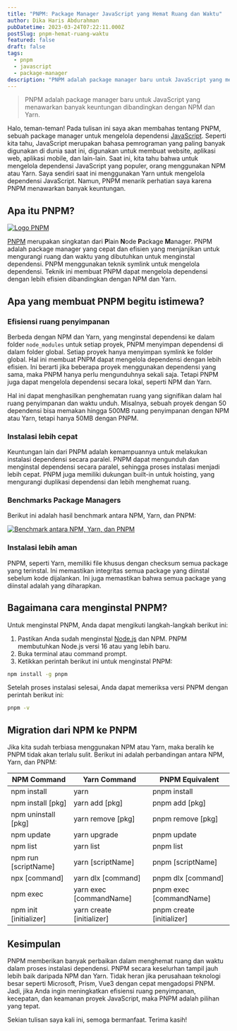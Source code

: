 ```yaml
---
title: "PNPM: Package Manager JavaScript yang Hemat Ruang dan Waktu"
author: Dika Haris Abdurahman
pubDatetime: 2023-03-24T07:22:11.000Z
postSlug: pnpm-hemat-ruang-waktu
featured: false
draft: false
tags:
  - pnpm
  - javascript
  - package-manager
description: "PNPM adalah package manager baru untuk JavaScript yang menawarkan banyak keuntungan dibandingkan dengan NPM dan Yarn."
---
```


> PNPM adalah package manager baru untuk JavaScript yang menawarkan banyak keuntungan dibandingkan dengan NPM dan Yarn.

Halo, teman-teman! Pada tulisan ini saya akan membahas tentang PNPM, sebuah package manager untuk mengelola dependensi [JavaScript](https://developer.mozilla.org/en-US/docs/Web/JavaScript). Seperti kita tahu, JavaScript merupakan bahasa pemrograman yang paling banyak digunakan di dunia saat ini, digunakan untuk membuat website, aplikasi web, aplikasi mobile, dan lain-lain. Saat ini, kita tahu bahwa untuk mengelola dependensi JavaScript yang populer, orang menggunakan NPM atau Yarn. Saya sendiri saat ini menggunakan Yarn untuk mengelola dependensi JavaScript. Namun, PNPM menarik perhatian saya karena PNPM menawarkan banyak keuntungan.

## Apa itu PNPM?

<div>
  <a href="/assets/pnpm-no-name-with-frame.svg">
    <img src="/assets/pnpm-no-name-with-frame.svg" class="sm:w-1/1 mx-auto" alt="Logo PNPM">
  </a>
</div>

[PNPM](https://pnpm.io/) merupakan singkatan dari **P**lain **N**ode **P**ackage **M**anager. PNPM adalah package manager yang cepat dan efisien yang menjanjikan untuk mengurangi ruang dan waktu yang dibutuhkan untuk menginstal dependensi. PNPM menggunakan teknik symlink untuk mengelola dependensi. Teknik ini membuat PNPM dapat mengelola dependensi dengan lebih efisien dibandingkan dengan NPM dan Yarn.

## Apa yang membuat PNPM begitu istimewa?

### Efisiensi ruang penyimpanan

Berbeda dengan NPM dan Yarn, yang menginstal dependensi ke dalam folder `node_modules` untuk setiap proyek, PNPM menyimpan dependensi di dalam folder global. Setiap proyek hanya menyimpan symlink ke folder global. Hal ini membuat PNPM dapat mengelola dependensi dengan lebih efisien. Ini berarti jika beberapa proyek menggunakan dependensi yang sama, maka PNPM hanya perlu mengunduhnya sekali saja. Tetapi PNPM juga dapat mengelola dependensi secara lokal, seperti NPM dan Yarn.

Hal ini dapat menghasilkan penghematan ruang yang signifikan dalam hal ruang penyimpanan dan waktu unduh. Misalnya, sebuah proyek dengan 50 dependensi bisa memakan hingga 500MB ruang penyimpanan dengan NPM atau Yarn, tetapi hanya 50MB dengan PNPM.

### Instalasi lebih cepat

Keuntungan lain dari PNPM adalah kemampuannya untuk melakukan instalasi dependensi secara paralel. PNPM dapat mengunduh dan menginstal dependensi secara paralel, sehingga proses instalasi menjadi lebih cepat. PNPM juga memiliki dukungan built-in untuk hoisting, yang mengurangi duplikasi dependensi dan lebih menghemat ruang.

### Benchmarks Package Managers

Berikut ini adalah hasil benchmark antara NPM, Yarn, dan PNPM:

<div>
  <a href="/assets/alotta-files.svg">
    <img src="/assets/alotta-files.svg" class="sm:w-1/1 mx-auto" alt="Benchmark antara NPM, Yarn, dan PNPM">
  </a>
</div>

### Instalasi lebih aman

PNPM, seperti Yarn, memiliki file khusus dengan checksum semua package yang terinstal. Ini memastikan integritas semua package yang diinstal sebelum kode dijalankan. Ini juga memastikan bahwa semua package yang diinstal adalah yang diharapkan.

## Bagaimana cara menginstal PNPM?

Untuk menginstal PNPM, Anda dapat mengikuti langkah-langkah berikut ini:

1. Pastikan Anda sudah menginstal [Node.js](https://nodejs.org/) dan NPM. PNPM membutuhkan Node.js versi 16 atau yang lebih baru.
2. Buka terminal atau command prompt.
3. Ketikkan perintah berikut ini untuk menginstal PNPM:

```bash
npm install -g pnpm
```

Setelah proses instalasi selesai, Anda dapat memeriksa versi PNPM dengan perintah berikut ini:

```bash
pnpm -v
```

## Migration dari NPM ke PNPM

Jika kita sudah terbiasa menggunakan NPM atau Yarn, maka beralih ke PNPM tidak akan terlalu sulit. Berikut ini adalah perbandingan antara NPM, Yarn, dan PNPM:

| NPM Command            | Yarn Command              | PNPM Equivalent           |
| ---------------------- | ------------------------- | ------------------------- |
| npm install            | yarn                      | pnpm install              |
| npm install [pkg]      | yarn add [pkg]            | pnpm add [pkg]            |
| npm uninstall [pkg]    | yarn remove [pkg]         | pnpm remove [pkg]         |
| npm update             | yarn upgrade              | pnpm update               |
| npm list               | yarn list                 | pnpm list                 |
| npm run [scriptName]   | yarn [scriptName]         | pnpm [scriptName]         |
| npx [command]          | yarn dlx [command]        | pnpm dlx [command]        |
| npm exec               | yarn exec [commandName]   | pnpm exec [commandName]   |
| npm init [initializer] | yarn create [initializer] | pnpm create [initializer] |

## Kesimpulan

PNPM memberikan banyak perbaikan dalam menghemat ruang dan waktu dalam proses instalasi dependensi. PNPM secara keselurhan tampil jauh lebih baik daripada NPM dan Yarn. Tidak heran jika perusahaan teknologi besar seperti Microsoft, Prism, Vue3 dengan cepat mengadopsi PNPM. Jadi, jika Anda ingin meningkatkan efisiensi ruang penyimpanan, kecepatan, dan keamanan proyek JavaScript, maka PNPM adalah pilihan yang tepat.

Sekian tulisan saya kali ini, semoga bermanfaat. Terima kasih!
